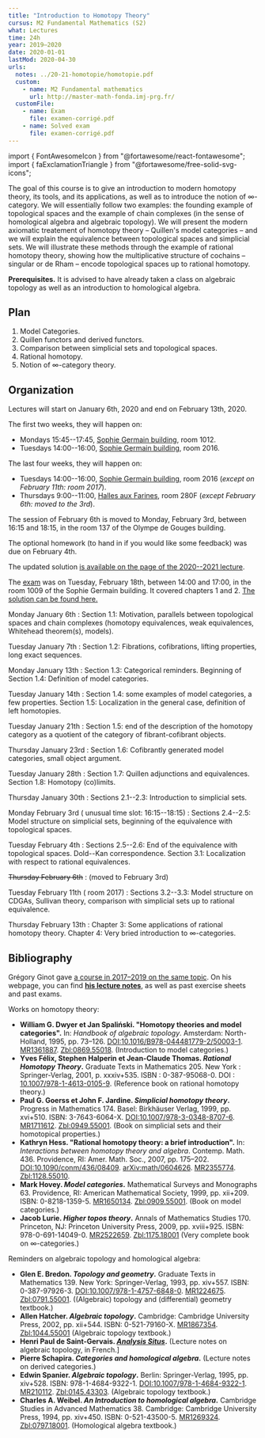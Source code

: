 ```yaml
---
title: "Introduction to Homotopy Theory"
cursus: M2 Fundamental Mathematics (S2)
what: Lectures
time: 24h
year: 2019–2020
date: 2020-01-01
lastMod: 2020-04-30
urls:
  notes: ../20-21-homotopie/homotopie.pdf
  custom:
    - name: M2 Fundamental mathematics
      url: http://master-math-fonda.imj-prg.fr/
  customFile:
    - name: Exam
      file: examen-corrigé.pdf
    - name: Solved exam
      file: examen-corrigé.pdf
---
```


import { FontAwesomeIcon } from "@fortawesome/react-fontawesome";
import { faExclamationTriangle } from "@fortawesome/free-solid-svg-icons";

The goal of this course is to give an introduction to modern homotopy theory, its tools, and its applications, as well as to introduce the notion of $\infty$-category. We will essentially follow two examples: the founding example of topological spaces and the example of chain complexes (in the sense of homological algebra and algebraic topology). We will present the modern axiomatic treatement of homotopy theory – Quillen's model categories – and we will explain the equivalence between topological spaces and simplicial sets. We will illustrate these methods through the example of rational homotopy theory, showing how the multiplicative structure of cochains – singular or de Rham – encode topological spaces up to rational homotopy.

**Prerequisites.** It is advised to have already taken a class on algebraic topology as well as an introduction to homological algebra.

## Plan

1. Model Categories.
2. Quillen functors and derived functors.
3. Comparison between simplicial sets and topological spaces.
4. Rational homotopy.
5. Notion of $\infty$-category theory.

## Organization

Lectures will start on January 6th, 2020 and end on February 13th, 2020.

The first two weeks, they will happen on:

- Mondays 15:45--17:45, [Sophie Germain building](https://www.math.univ-paris-diderot.fr/ufr/acces), room 1012.
- Tuesdays 14:00--16:00, [Sophie Germain building](https://www.math.univ-paris-diderot.fr/ufr/acces), room 2016.

The last four weeks, they will happen on:

- Tuesdays 14:00--16:00, [Sophie Germain building](https://www.math.univ-paris-diderot.fr/ufr/acces), room 2016 (_except on February 11th: room 2017_).
- Thursdays 9:00--11:00, [Halles aux Farines](./HAF.pdf), room 280F (_except February 6th: moved to the 3rd_).

The session of February 6th is moved to Monday, February 3rd, between 16:15 and 18:15, in the room 137 of the Olympe de Gouges building.

The optional homework (to hand in if you would like some feedback) was due on February 4th.

<!-- You can [find the solution there](/devoir-corrigé.pdf). -->

The updated solution [is available on the page of the 2020--2021 lecture](/class/20-21-homotopie).

The [exam](/examen.pdf) was on Tuesday, February 18th, between 14:00 and 17:00, in the room 1009 of the Sophie Germain building.
It covered chapters 1 and 2.
[The solution can be found here.](/examen-corrigé.pdf)

Monday January 6th
: Section 1.1: Motivation, parallels between topological spaces and chain complexes (homotopy equivalences, weak equivalences, Whitehead theorem(s), models).

Tuesday January 7th
: Section 1.2: Fibrations, cofibrations, lifting properties, long exact sequences.

Monday January 13th
: Section 1.3: Categorical reminders. Beginning of Section 1.4: Definition of model categories.

Tuesday January 14th
: Section 1.4: some examples of model categories, a few properties. Section 1.5: Localization in the general case, definition of left homotopies.

Tuesday January 21th
: Section 1.5: end of the description of the homotopy category as a quotient of the category of fibrant-cofibrant objects.

Thursday January 23rd
: Section 1.6: Cofibrantly generated model categories, small object argument.

Tuesday January 28th
: Section 1.7: Quillen adjunctions and equivalences. Section 1.8: Homotopy (co)limits.

Thursday January 30th
: Sections 2.1--2.3: Introduction to simplicial sets.

Monday February 3rd (<FontAwesomeIcon icon={faExclamationTriangle}/>&nbsp;unusual time slot: 16:15--18:15)
: Sections 2.4--2.5: Model structure on simplicial sets, beginning of the equivalence with topological spaces.

Tuesday February 4th
: Sections 2.5--2.6: End of the equivalence with topological spaces. Dold--Kan correspondence. Section 3.1: Localization with respect to rational equivalences.

~~Thursday February 6th~~
: (moved to February 3rd)

Tuesday February 11th (<FontAwesomeIcon icon={faExclamationTriangle}/>&nbsp;room 2017)
: Sections 3.2--3.3: Model structure on CDGAs, Sullivan theory, comparison with simplicial sets up to rational equivalence.

Thursday February 13th
: Chapter 3: Some applications of rational homotopy theory. Chapter 4: Very bried introduction to $\infty$-categories.

## Bibliography

Grégory Ginot gave [a course in 2017–2019 on the same topic](https://www.math.univ-paris13.fr/~ginot/Homotopie).
On his webpage, you can find [**his lecture notes**](https://www.math.univ-paris13.fr/%7Eginot/Homotopie/Ginot-homotopie2019.pdf), as well as past exercise sheets and past exams.

Works on homotopy theory:

- **William G. Dwyer et Jan Spaliński. "Homotopy theories and model categories".** In: _Handbook of algebraic topology_. Amsterdam: North-Holland, 1995, pp. 73–126. [DOI:10.1016/B978-044481779-2/50003-1](https://dx.doi.org/10.1016/B978-044481779-2/50003-1). [MR1361887](http://www.ams.org/mathscinet-getitem?mr=1361887). [Zbl:0869.55018](https://zbmath.org/?q=an%3A0869.55018). (Introduction to model categories.)
- **Yves Félix, Stephen Halperin et Jean-Claude Thomas. _Rational Homotopy Theory_.** Graduate Texts in Mathematics 205. New York : Springer-Verlag, 2001, p. xxxiv+535. ISBN : 0-387-95068-0. DOI : [10.1007/978-1-4613-0105-9](https://doi.org/10.1007/978-1-4613-0105-9). (Reference book on rational homotopy theory.)
- **Paul G. Goerss et John F. Jardine. _Simplicial homotopy theory_.** Progress in Mathematics 174. Basel: Birkhäuser Verlag, 1999, pp. xvi+510. ISBN: 3-7643-6064-X. [DOI:10.1007/978-3-0348-8707-6](https://doi.org/10.1007/978-3-0348-8707-6). [MR1711612](http://www.ams.org/mathscinet-getitem?mr=1711612). [Zbl:0949.55001](https://zbmath.org/?q=an%3A0949.55001). (Book on simplicial sets and their homotopical properties.)
- **Kathryn Hess. "Rational homotopy theory: a brief introduction".** In: _Interactions between homotopy theory and algebra_. Contemp. Math. 436. Providence, RI: Amer. Math. Soc., 2007, pp. 175–202. [DOI:10.1090/conm/436/08409](https://dx.doi.org/10.1090/conm/436/08409). [arXiv:math/0604626](http://arxiv.org/abs/math/0604626). [MR2355774](http://www.ams.org/mathscinet-getitem?mr=2355774). [Zbl:1128.55010](https://zbmath.org/?q=an%3A1128.55010).
- **Mark Hovey. _Model categories_.** Mathematical Surveys and Monographs 63. Providence, RI: American Mathematical Society, 1999, pp. xii+209. ISBN: 0-8218-1359-5. [MR1650134](http://www.ams.org/mathscinet-getitem?mr=1650134). [Zbl:0909.55001](https://zbmath.org/?q=an%3A0909.55001). (Book on model categories.)
- **Jacob Lurie. _Higher topos theory_.** Annals of Mathematics Studies 170. Princeton, NJ: Princeton University Press, 2009, pp. xviii+925. ISBN: 978-0-691-14049-0. [MR2522659](http://www.ams.org/mathscinet-getitem?mr=2522659). [Zbl:1175.18001](https://zbmath.org/?q=an%3A1175.18001) (Very complete book on $\infty$-categories.)

Reminders on algebraic topology and homological algebra:

- **Glen E. Bredon. _Topology and geometry_.** Graduate Texts in Mathematics 139. New York: Springer-Verlag, 1993, pp. xiv+557. ISBN: 0-387-97926-3. [DOI:10.1007/978-1-4757-6848-0](https://dx.doi.org/10.1007/978-1-4757-6848-0). [MR1224675](http://www.ams.org/mathscinet-getitem?mr=1224675). [Zbl:0791.55001](https://zbmath.org/?q=an%3A0791.55001). ((Algebraic) topology and (differential) geometry textbook.)
- **Allen Hatcher. _Algebraic topology_.** Cambridge: Cambridge University Press, 2002, pp. xii+544. ISBN: 0-521-79160-X. [MR1867354](http://www.ams.org/mathscinet-getitem?mr=1867354). [Zbl:1044.55001](https://zbmath.org/?q=an%3A1044.55001) (Algebraic topology textbook.)
- **Henri Paul de Saint-Gervais. _[Analysis Situs](http://analysis-situs.math.cnrs.fr)_.** (Lecture notes on algebraic topology, in French.]
- **Pierre Schapira. _Categories and homological algebra_.** (Lecture notes on derived categories.)
- **Edwin Spanier. _Algebraic topology_.** Berlin: Springer-Verlag, 1995, pp. xiv+528. ISBN: 978-1-4684-9322-1. [DOI:10.1007/978-1-4684-9322-1](https://dx.doi.org/10.1007/978-1-4684-9322-1). [MR210112](https://mathscinet.ams.org/mathscinet-getitem?mr=210112). [Zbl:0145.43303](https://zbmath.org/?q=an%3A0145.43303). (Algebraic topology textbook.)
- **Charles A. Weibel. _An Introduction to homological algebra_.** Cambridge Studies in Advanced Mathematics 38. Cambridge: Cambridge University Press, 1994, pp. xiv+450. ISBN: 0-521-43500-5. [MR1269324](http://www.ams.org/mathscinet-getitem?mr=1269324). [Zbl:0797.18001](https://zbmath.org/?q=an%3A0797.18001). (Homological algebra textbook.)
